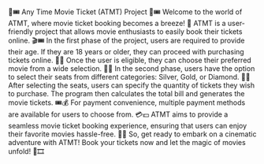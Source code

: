 🎥🎟️ Any Time Movie Ticket (ATMT) Project 🎥🎟️
Welcome to the world of ATMT, where movie ticket booking becomes a breeze! 🌟
ATMT is a user-friendly project that allows movie enthusiasts to easily book their tickets online. 🎬🎟️
In the first phase of the project, users are required to provide their age. If they are 18 years or older, they can proceed with purchasing tickets online. 🎫✅
Once the user is eligible, they can choose their preferred movie from a wide selection. 🎥🍿
In the second phase, users have the option to select their seats from different categories: Silver, Gold, or Diamond. 💺💎
After selecting the seats, users can specify the quantity of tickets they wish to purchase. The program then calculates the total bill and generates the movie tickets. 🎟️💰
For payment convenience, multiple payment methods are available for users to choose from. 💳💵
ATMT aims to provide a seamless movie ticket booking experience, ensuring that users can enjoy their favorite movies hassle-free. 🙌🎉
So, get ready to embark on a cinematic adventure with ATMT! Book your tickets now and let the magic of movies unfold! 🎉🎞️
